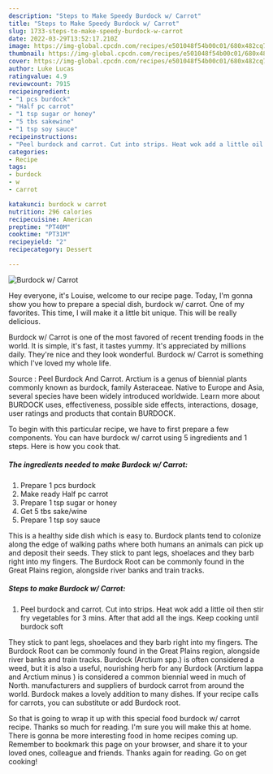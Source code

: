 ```yaml
---
description: "Steps to Make Speedy Burdock w/ Carrot"
title: "Steps to Make Speedy Burdock w/ Carrot"
slug: 1733-steps-to-make-speedy-burdock-w-carrot
date: 2022-03-29T13:52:17.210Z
image: https://img-global.cpcdn.com/recipes/e501048f54b00c01/680x482cq70/burdock-w-carrot-recipe-main-photo.jpg
thumbnail: https://img-global.cpcdn.com/recipes/e501048f54b00c01/680x482cq70/burdock-w-carrot-recipe-main-photo.jpg
cover: https://img-global.cpcdn.com/recipes/e501048f54b00c01/680x482cq70/burdock-w-carrot-recipe-main-photo.jpg
author: Luke Lucas
ratingvalue: 4.9
reviewcount: 7915
recipeingredient:
- "1 pcs burdock"
- "Half pc carrot"
- "1 tsp sugar or honey"
- "5 tbs sakewine"
- "1 tsp soy sauce"
recipeinstructions:
- "Peel burdock and carrot. Cut into strips. Heat wok add a little oil then stir fry vegetables for 3 mins. After that add all the ings. Keep cooking until burdock soft"
categories:
- Recipe
tags:
- burdock
- w
- carrot

katakunci: burdock w carrot 
nutrition: 296 calories
recipecuisine: American
preptime: "PT40M"
cooktime: "PT31M"
recipeyield: "2"
recipecategory: Dessert

---
```



![Burdock w/ Carrot](https://img-global.cpcdn.com/recipes/e501048f54b00c01/680x482cq70/burdock-w-carrot-recipe-main-photo.jpg)

Hey everyone, it's Louise, welcome to our recipe page. Today, I'm gonna show you how to prepare a special dish, burdock w/ carrot. One of my favorites. This time, I will make it a little bit unique. This will be really delicious.

Burdock w/ Carrot is one of the most favored of recent trending foods in the world. It is simple, it's fast, it tastes yummy. It's appreciated by millions daily. They're nice and they look wonderful. Burdock w/ Carrot is something which I've loved my whole life.

Source : Peel Burdock And Carrot. Arctium is a genus of biennial plants commonly known as burdock, family Asteraceae. Native to Europe and Asia, several species have been widely introduced worldwide. Learn more about BURDOCK uses, effectiveness, possible side effects, interactions, dosage, user ratings and products that contain BURDOCK.


To begin with this particular recipe, we have to first prepare a few components. You can have burdock w/ carrot using 5 ingredients and 1 steps. Here is how you cook that.

<!--inarticleads1-->

##### The ingredients needed to make Burdock w/ Carrot:

1. Prepare 1 pcs burdock
1. Make ready Half pc carrot
1. Prepare 1 tsp sugar or honey
1. Get 5 tbs sake/wine
1. Prepare 1 tsp soy sauce


This is a healthy side dish which is easy to. Burdock plants tend to colonize along the edge of walking paths where both humans an animals can pick up and deposit their seeds. They stick to pant legs, shoelaces and they barb right into my fingers. The Burdock Root can be commonly found in the Great Plains region, alongside river banks and train tracks. 

<!--inarticleads2-->

##### Steps to make Burdock w/ Carrot:

1. Peel burdock and carrot. Cut into strips. Heat wok add a little oil then stir fry vegetables for 3 mins. After that add all the ings. Keep cooking until burdock soft


They stick to pant legs, shoelaces and they barb right into my fingers. The Burdock Root can be commonly found in the Great Plains region, alongside river banks and train tracks. Burdock (Arctium spp.) is often considered a weed, but it is also a useful, nourishing herb for any Burdock (Arctium lappa and Arctium minus ) is considered a common biennial weed in much of North. manufacturers and suppliers of burdock carrot from around the world. Burdock makes a lovely addition to many dishes. If your recipe calls for carrots, you can substitute or add Burdock root. 

So that is going to wrap it up with this special food burdock w/ carrot recipe. Thanks so much for reading. I'm sure you will make this at home. There is gonna be more interesting food in home recipes coming up. Remember to bookmark this page on your browser, and share it to your loved ones, colleague and friends. Thanks again for reading. Go on get cooking!
